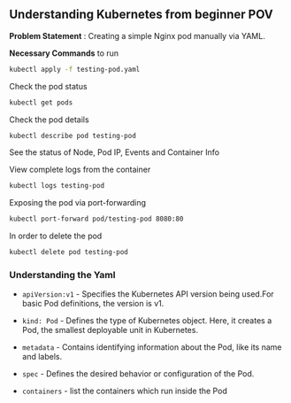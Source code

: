 ## Understanding Kubernetes from beginner POV

**Problem Statement** : Creating a simple Nginx pod manually via YAML.


**Necessary Commands** to run

```bash
kubectl apply -f testing-pod.yaml
```

Check the pod status

```bash
kubectl get pods
```

Check the pod details

```bash
kubectl describe pod testing-pod
```

See the status of Node, Pod IP, Events and Container Info


View complete logs from the container

```bash
kubectl logs testing-pod
```


Exposing the pod via port-forwarding

```bash
kubectl port-forward pod/testing-pod 8080:80
```

In order to delete the pod

```bash
kubectl delete pod testing-pod
```



### Understanding the Yaml

- `apiVersion:v1` - Specifies the Kubernetes API version being used.For basic Pod definitions, the version is v1.

- `kind: Pod` - Defines the type of Kubernetes object. Here, it creates a Pod, the smallest deployable unit in Kubernetes.

- `metadata`  - Contains identifying information about the Pod, like its name and labels.

- `spec` - Defines the desired behavior or configuration of the Pod.

- `containers` - list the containers which run inside the Pod
